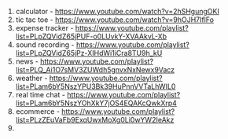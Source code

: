 1. calculator - https://www.youtube.com/watch?v=2hSHgungOKI
2. tic tac toe - https://www.youtube.com/watch?v=9hOJH7IflFo
3. expense tracker - https://www.youtube.com/playlist?list=PLpZQVidZ65jPUF-o0LUvkY-XVAAkvL-Xb
4. sound recording - https://www.youtube.com/playlist?list=PLpZQVidZ65jPz-XIHdWi1iCra8TU9h_kU
5. news - https://www.youtube.com/playlist?list=PLQ_Ai1O7sMV3ZUWdh5gnvxNxNewx9Vacz
6. weather - https://www.youtube.com/playlist?list=PLam6bY5NszYPU3Bk39HuPnnVVTaLhWIL0
7. real time chat - https://www.youtube.com/playlist?list=PLam6bY5NszYOhXkY7jOS4EQAKcQwkXrp4
8. ecommerce - https://www.youtube.com/playlist?list=PLzZEuVaFb9ExqUwxMoXg0Li0wYW2IeAkz
9. 